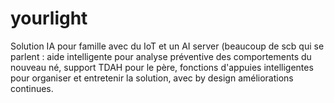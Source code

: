 # yourlight
Solution IA pour famille avec du IoT et un AI server (beaucoup de scb qui se parlent : aide intelligente pour analyse préventive des comportements du nouveau né, support TDAH pour le père, fonctions d'appuies intelligentes pour organiser et entretenir la solution, avec by design améliorations continues. 
